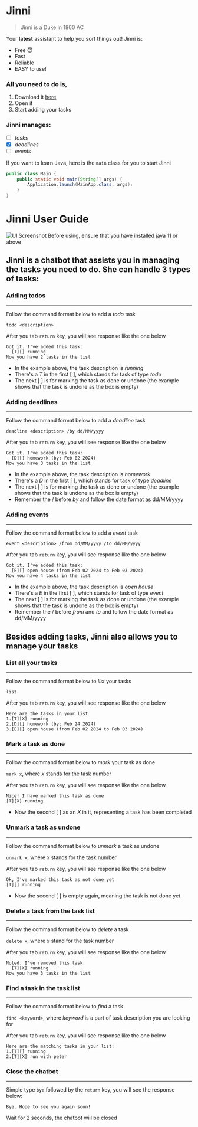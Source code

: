 # Jinni
> Jinni is a Duke in 1800 AC
> 
Your **latest** assistant to help you sort things out! Jinni is:

- Free 😇
- Fast
- Reliable
- EASY to use! 

### All you need to do is,
1. Download it [here ]()
2. Open it
3. Start adding your tasks

### Jinni manages:

- [ ] _tasks_
- [X] _deadlines_
- [ ] _events_

If you want to learn Java, here is the `main` class for you to start Jinni

```java
public class Main {
    public static void main(String[] args) {
        Application.launch(MainApp.class, args);
    }
}
```

# Jinni User Guide

![UI Screenshot](docs/Ui.png "UI Screenshot")
Before using, ensure that you have installed java 11 or above
## Jinni is a chatbot that assists you in managing the tasks you need to do. She can handle 3 types of tasks:

### Adding todos
***
Follow the command format below to add a *todo* task

`todo <description>`

After you tab `return` key, you will see response like the one below

```
Got it. I've added this task:
  [T][] running
Now you have 2 tasks in the list
```
* In the example above, the task description is *running*  
* There's a *T* in the first [ ], which stands for task of type *todo*  
* The next [ ] is for marking the task as done or undone (the example shows that the task is undone as the box is empty)

### Adding deadlines
***
Follow the command format below to add a *deadline* task

`deadline <description> /by dd/MM/yyyy`

After you tab `return` key, you will see response like the one below

```
Got it. I've added this task:
  [D][] homework (by: Feb 02 2024)
Now you have 3 tasks in the list
```
* In the example above, the task description is *homework*
* There's a *D* in the first [ ], which stands for task of type *deadline*
* The next [ ] is for marking the task as done or undone (the example shows that the task is undone as the box is empty)
* Remember the / before *by* and follow the date format as dd/MM/yyyy


### Adding events
***
Follow the command format below to add a *event* task

`event <description> /from dd/MM/yyyy /to dd/MM/yyyy`

After you tab `return` key, you will see response like the one below

```
Got it. I've added this task:
  [E][] open house (from Feb 02 2024 to Feb 03 2024)
Now you have 4 tasks in the list
```
* In the example above, the task description is *open house*
* There's a *E* in the first [ ], which stands for task of type *event*
* The next [ ] is for marking the task as done or undone (the example shows that the task is undone as the box is empty)
* Remember the / before *from* and *to* and follow the date format as dd/MM/yyyy

## Besides adding tasks, Jinni also allows you to manage your tasks
### List all your tasks
***
Follow the command format below to *list* your tasks

`list`

After you tab `return` key, you will see response like the one below

```
Here are the tasks in your list
1.[T][X] running
2.[D][] homework (by: Feb 24 2024)
3.[E][] open house (from Feb 02 2024 to Feb 03 2024)
```
### Mark a task as done
***
Follow the command format below to *mark* your task as done

`mark x`, where *x* stands for the task number

After you tab `return` key, you will see response like the one below

```
Nice! I have marked this task as done
[T][X] running
```
* Now the second [ ] as an *X* in it, representing a task has been completed

### Unmark a task as undone 
***
Follow the command format below to *unmark* a task as undone

`unmark x`, where *x* stands for the task number

After you tab `return` key, you will see response like the one below

```
Ok, I've marked this task as not done yet
[T][] running
```
* Now the second [ ] is empty again, meaning the task is not done yet

### Delete a task from the task list
***
Follow the command format below to *delete* a task

`delete x`, where *x* stand for the task number

After you tab `return` key, you will see response like the one below

```
Noted. I've removed this task:
  [T][X] running
Now you have 3 tasks in the list
```
### Find a task in the task list
***
Follow the command format below to *find* a task

`find <keyword>`, where *keyword* is a part of task description you are looking for 

After you tab `return` key, you will see response like the one below

```
Here are the matching tasks in your list:
1.[T][] running
2.[T][X] run with peter
```
### Close the chatbot
***
Simple type `bye` followed by the `return` key, you will see the response below:
```
Bye. Hope to see you again soon!
```
Wait for 2 seconds, the chatbot will be closed

